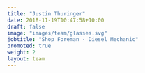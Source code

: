 ```yaml
---
title: "Justin Thuringer"
date: 2018-11-19T10:47:58+10:00
draft: false
image: "images/team/glasses.svg"
jobtitle: "Shop Foreman · Diesel Mechanic"
promoted: true
weight: 2
layout: team
---
```


